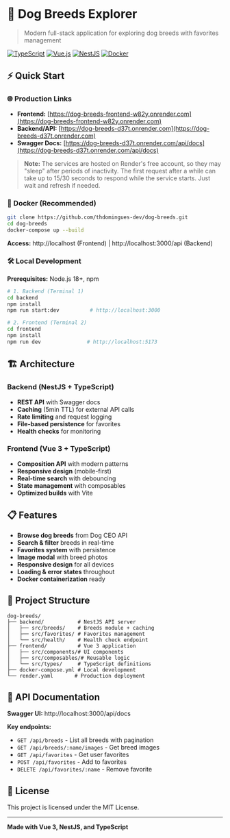 # 🐶 Dog Breeds Explorer

> Modern full-stack application for exploring dog breeds with favorites management

[![TypeScript](https://img.shields.io/badge/TypeScript-007ACC?style=flat&logo=typescript&logoColor=white)](https://www.typescriptlang.org/)
[![Vue.js](https://img.shields.io/badge/Vue.js-35495E?style=flat&logo=vue.js&logoColor=4FC08D)](https://vuejs.org/)
[![NestJS](https://img.shields.io/badge/NestJS-E0234E?style=flat&logo=nestjs&logoColor=white)](https://nestjs.com/)
[![Docker](https://img.shields.io/badge/Docker-2496ED?style=flat&logo=docker&logoColor=white)](https://www.docker.com/)

## ⚡ Quick Start

### 🌐 Production Links

- **Frontend:** [https://dog-breeds-frontend-w82y.onrender.com](https://dog-breeds-frontend-w82y.onrender.com)
- **Backend/API:** [https://dog-breeds-d37t.onrender.com](https://dog-breeds-d37t.onrender.com)
- **Swagger Docs:** [https://dog-breeds-d37t.onrender.com/api/docs](https://dog-breeds-d37t.onrender.com/api/docs)

> **Note:**
> The services are hosted on Render's free account, so they may "sleep" after periods of inactivity. The first request after a while can take up to 15/30 seconds to respond while the service starts. Just wait and refresh if needed.

### 🐳 Docker (Recommended)

```bash
git clone https://github.com/thdomingues-dev/dog-breeds.git
cd dog-breeds
docker-compose up --build
```

**Access:** http://localhost (Frontend) | http://localhost:3000/api (Backend)

### 🛠️ Local Development

**Prerequisites:** Node.js 18+, npm

```bash
# 1. Backend (Terminal 1)
cd backend
npm install
npm run start:dev          # http://localhost:3000

# 2. Frontend (Terminal 2) 
cd frontend
npm install
npm run dev               # http://localhost:5173
```

## 🏗️ Architecture

### Backend (NestJS + TypeScript)
- **REST API** with Swagger docs
- **Caching** (5min TTL) for external API calls
- **Rate limiting** and request logging
- **File-based persistence** for favorites
- **Health checks** for monitoring

### Frontend (Vue 3 + TypeScript)
- **Composition API** with modern patterns
- **Responsive design** (mobile-first)
- **Real-time search** with debouncing
- **State management** with composables
- **Optimized builds** with Vite

## 📋 Features

-  **Browse dog breeds** from Dog CEO API
-  **Search & filter** breeds in real-time
-  **Favorites system** with persistence
-  **Image modal** with breed photos
-  **Responsive design** for all devices
-  **Loading & error states** throughout
-  **Docker containerization** ready

## 📁 Project Structure

```
dog-breeds/
├── backend/           # NestJS API server
│   ├── src/breeds/    # Breeds module + caching
│   ├── src/favorites/ # Favorites management
│   └── src/health/    # Health check endpoint
├── frontend/          # Vue 3 application
│   ├── src/components/# UI components
│   ├── src/composables/# Reusable logic
│   └── src/types/     # TypeScript definitions
├── docker-compose.yml # Local development
└── render.yaml       # Production deployment
```

## 🧪 API Documentation

**Swagger UI:** http://localhost:3000/api/docs

**Key endpoints:**
- `GET /api/breeds` - List all breeds with pagination
- `GET /api/breeds/:name/images` - Get breed images
- `GET /api/favorites` - Get user favorites
- `POST /api/favorites` - Add to favorites
- `DELETE /api/favorites/:name` - Remove favorite

## 📝 License

This project is licensed under the MIT License.

---

**Made with Vue 3, NestJS, and TypeScript** 
